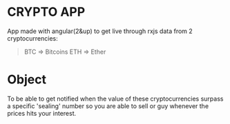 # CRYPTO APP

App made with angular(2&up) to get live through rxjs data from 2 cryptocurrencies:
> BTC => Bitcoins
> ETH => Ether

# Object

To be able to get notified when the value of these cryptocurrencies surpass a specific 'sealing' number so you are able
to sell or guy whenever the prices hits your interest.


